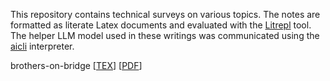 This repository contains technical surveys on various topics. The notes are formatted as literate
Latex documents and evaluated with the [Litrepl](https://github.com/sergei-mironov/litrepl) tool.
The helper LLM model used in these writings was communicated using the
[aicli](https://github.com/sergei-mironov/aicli) interpreter.


<!--
``` sh
(cd tex;
for f in $(ls -1 *tex | grep -v preamble.tex) ; do
  NM=`basename $f .tex`
  TEX=$f
  PDF=$NM.pdf
  echo -n "$NM [[TEX](./tex/$TEX)] [[PDF](./tex/$PDF)]"
done
)
```
-->

<!--result-->
brothers-on-bridge [[TEX](./tex/brothers-on-bridge.tex)] [[PDF](./tex/brothers-on-bridge.pdf)]
<!--noresult-->
